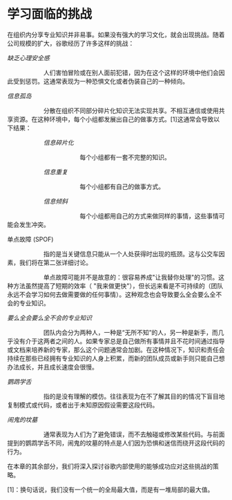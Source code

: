 # 学习面临的挑战
在组织内分享专业知识并非易事。如果没有强大的学习文化，就会出现挑战。随着公司规模的扩大，谷歌经历了许多这样的挑战：

*缺乏心理安全感*

&emsp;&emsp;&emsp;&emsp;&emsp;&emsp;人们害怕冒险或在别人面前犯错，因为在这个这样的环境中他们会因此受到惩罚。这通常表现为一种恐惧文化或者伪装自己的一种倾向。

*信息孤岛*

&emsp;&emsp;&emsp;&emsp;&emsp;&emsp;分散在组织不同部分碎片化知识无法实现共享。不相互通信或使用共享资源。在这种环境中，每个小组都发展出自己的做事方式。[1]这通常会导致以下结果：

&emsp;&emsp;&emsp;&emsp;&emsp;&emsp;*信息碎片化*

&emsp;&emsp;&emsp;&emsp;&emsp;&emsp;&emsp;&emsp;&emsp;&emsp;&emsp;&emsp;每个小组都有一套不完整的知识。    

&emsp;&emsp;&emsp;&emsp;&emsp;&emsp;*信息重复*  

&emsp;&emsp;&emsp;&emsp;&emsp;&emsp;&emsp;&emsp;&emsp;&emsp;&emsp;&emsp;每个小组都有自己的做事方式。  

&emsp;&emsp;&emsp;&emsp;&emsp;&emsp;*信息倾斜*

&emsp;&emsp;&emsp;&emsp;&emsp;&emsp;&emsp;&emsp;&emsp;&emsp;&emsp;&emsp;每个小组都用自己的方式来做同样的事情，这些事情可能会发生冲突。

单点故障 (SPOF)

&emsp;&emsp;&emsp;&emsp;&emsp;&emsp;指的是当关键信息只能从一个人处获得时出现的瓶颈。这与公交车因素，我们将在第二张详细讨论。

&emsp;&emsp;&emsp;&emsp;&emsp;&emsp;单点故障可能并不是故意的：很容易养成"让我替你处理"的习惯。这种方法虽然提高了短期的效率（ "我来做更快"），但长远来看是不可持续的（团队永远不会学习如何去做需要做的任何事情）。这种观念也会导致要么全会要么全不会的专业知识。

*要么全会要么全不会的专业知识*

&emsp;&emsp;&emsp;&emsp;&emsp;&emsp;团队内会分为两种人，一种是“无所不知”的人，另一种是新手，而几乎没有介于这两者之间的人。如果专家总是自己做所有事情并且不花时间通过指导或文档来培养新的专家，那么这个问题通常会加剧。在这种情况下，知识和责任会持续在那些已经拥有专业知识的人身上积累，而新的团队成员或新手则只能自己想办法成长，并且成长速度会很慢。

*鹦鹉学舌*

&emsp;&emsp;&emsp;&emsp;&emsp;&emsp;指的是没有理解的模仿。往往表现为在不了解其目的的情况下盲目地复制模式或代码，或者出于未知原因假设需要这段代码。

*闹鬼的坟墓*

&emsp;&emsp;&emsp;&emsp;&emsp;&emsp;通常表现为人们为了避免错误，而不去触碰或修改某些代码。与前面提到的鹦鹉学舌不同，闹鬼的坟墓的特点是人们因为恐惧和迷信而绕开这段代码的行为。

在本章的其余部分，我们将深入探讨谷歌内部使用的能够成功应对这些挑战的策略。

[1]：换句话说，我们没有一个统一的全局最大值，而是有一堆局部的最大值。